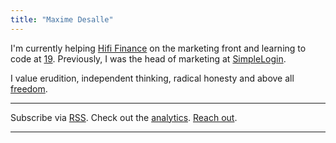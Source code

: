 ```yaml
---
title: "Maxime Desalle"
---
```


I'm currently helping [Hifi Finance](https://hifi.finance) on the marketing front and learning to code at [19](https://s19.be). Previously, I was the head of marketing at [SimpleLogin](https://simplelogin.io).

I value erudition, independent thinking, radical honesty and above all [freedom](https://maxdesalle.com/freedom).

---
Subscribe via [RSS](https://maxdesalle.com/index.xml).
Check out the [analytics](https://plausible.io/maxdesalle.com).
[Reach out](https://maxdesalle.com/contact/).

---
